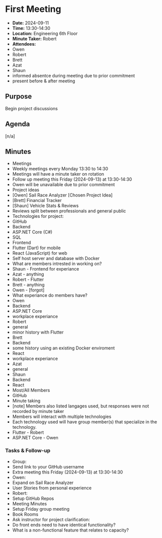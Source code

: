# First Meeting
- **Date:** 2024-09-11
- **Time:** 13:30-14:30
- **Location:** Engineering 6th Floor
- **Minute Taker:** Robert
- **Attendees:**
 - Owen
 - Robert
 - Brett
 - Azat
 - Shaun
  - informed absentce during meeting due to prior commitment
  - present before & after meeting

## Purpose
Begin project discussions

## Agenda 
[n/a]

## Minutes
- Meetings
 - Weekly meetings every Monday 13:30 to 14:30
 - Meetings will have a minute taker on rotation
- Follow up meeting this Friday (2024-09-13) at 13:30-14:30
 - Owen will be unavailable due to prior commitment
- Project ideas
 - [Owen] Sail Race Analyzer [Chosen Project Idea]
 - [Brett] Financial Tracker
 - [Shaun] Vehicle Stats & Reviews
  - Reviews split between professionals and general public
- Technologies for project:
 - GitHub
 - Backend
  - ASP.NET Core (C#)
  - SQL
 - Frontend
  - Flutter (Dart) for mobile
  - React (JavaScript) for web
 - Self host server and database with Docker
- What are members intrested in working on?
 - Shaun - Frontend for experiance
 - Azat - anything
 - Robert - Flutter
 - Brett - anything
 - Owen - [forgot]
- What experiance do members have?
 - Owen
  - Backend
  - ASP.NET Core
  - workplace experiance
 - Robert
  - general
  - minor history with Flutter
 - Brett
  - Backend
  - some history using an existing Docker enviroment
  - React
  - workplace experiance
 - Azat
  - general
 - Shaun
  - Backend
  - React
 - Most/All Members
  - GitHub
  - Minute taking
 - [note] Members also listed langages used, but responses were not recorded by minute taker
- Members will interact with multiple technologies
- Each technology used will have group member(s) that specialize in the technology.
 - Flutter - Robert
 - ASP.NET Core - Owen

### Tasks & Follow-up
- Group:
 - Send link to your GitHub username
 - Extra meeting this Friday (2024-09-13) at 13:30-14:30
- Owen:
 - Expand on Sail Race Analyzer
 - User Stories from personal experience 
- Robert:
 - Setup GitHub Repos
 - Meeting Minutes
 - Setup Friday group meeting
 - Book Rooms
 - Ask instructor for project clarification:
  - Do front ends need to have identical functionality?
  - What is a non-functional feature that relates to capacity?